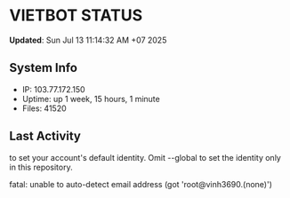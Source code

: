 # VIETBOT STATUS
**Updated**: Sun Jul 13 11:14:32 AM +07 2025

## System Info
- IP: 103.77.172.150
- Uptime: up 1 week, 15 hours, 1 minute
- Files: 41520

## Last Activity

to set your account's default identity.
Omit --global to set the identity only in this repository.

fatal: unable to auto-detect email address (got 'root@vinh3690.(none)')
